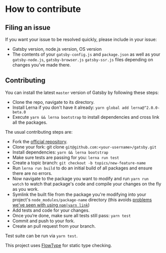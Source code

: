 # How to contribute

## Filing an issue

If you want your issue to be resolved quickly, please include in your issue:

* Gatsby version, node.js version, OS version
* The contents of your `gatsby-config.js` and `package.json` as well as your
  `gatsby-node.js`, `gatsby-browser.js` `gatsby-ssr.js` files depending on
  changes you've made there.

## Contributing
You can install the latest `master` version of Gatsby by following these steps:

* Clone the repo, navigate to its directory.
* Install Lerna if you don't have it already: `yarn global add
  lerna@^2.0.0-beta.0`
* Execute `yarn && lerna bootstrap` to install dependencies and cross link all
  the packages.

The usual contributing steps are:

* Fork the [official repository](https://github.com/gatsbyjs/gatsby).
* Clone your fork: git clone `git@github.com:<your-username>/gatsby.git`
* Install dependencies: `yarn && lerna bootstrap`
* Make sure tests are passing for you: `lerna run test`
* Create a topic branch: `git checkout -b topics/new-feature-name`
* Run `lerna run build` to do an initial build of all packages and ensure there
  are no errors.
* Now navigate to the package you want to modify and run `yarn run watch` to
  watch that package's code and compile your changes on the fly as you work.
* Symlink the built file from the package you're modifying into your project's
  `node_modules/package-name` directory (this avoids [problems we've seen with
  using `npm|yarn
  link`](https://github.com/yarnpkg/rfcs/blob/master/text/0000-yarn-knit.md))
* Add tests and code for your changes.
* Once you‘re done, make sure all tests still pass: `yarn test`
* Commit and push to your fork.
* Create an pull request from your branch.

Test suite can be run via `yarn test`.

This project uses [FlowType](https://flowtype.org/) for static type checking.

